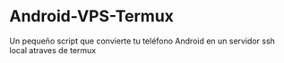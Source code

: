 # Android-VPS-Termux
Un pequeño script que convierte tu teléfono Android en un servidor ssh local atraves de termux 
